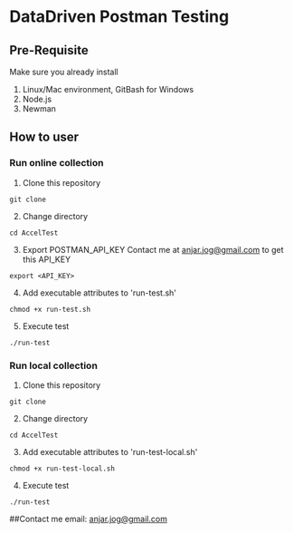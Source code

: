# DataDriven Postman Testing

## Pre-Requisite
Make sure you already install
1. Linux/Mac environment, GitBash for Windows
2. Node.js
3. Newman

## How to user

### Run online collection
1. Clone this repository
```
git clone 
```
2. Change directory
```
cd AccelTest
```
3. Export POSTMAN_API_KEY
Contact me at anjar.jog@gmail.com to get this API_KEY
```
export <API_KEY>
```
4. Add executable attributes to 'run-test.sh'
```
chmod +x run-test.sh
```
5. Execute test
```
./run-test
```

### Run local collection
1. Clone this repository
```
git clone 
```
2. Change directory
```
cd AccelTest
```
3. Add executable attributes to 'run-test-local.sh'
```
chmod +x run-test-local.sh
```
4. Execute test
```
./run-test
```

##Contact me
email: anjar.jog@gmail.com

